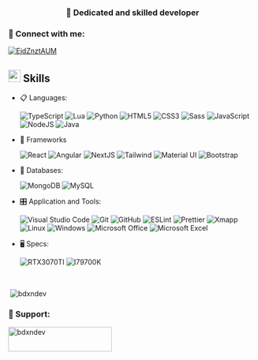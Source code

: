 <h3 align="center">👋 Dedicated and skilled developer</h3>

<h3 align="left">👤 Connect with me:</h3>
<p align="left">
<a href="https://discord.gg/EjdZnztAUM" target="blank"><img align="center" src="https://img.shields.io/badge/Discord-7289DA?style=for-the-badge&logo=discord&logoColor=white" alt="EjdZnztAUM" /></a>
</p>

## <img src="https://media2.giphy.com/media/QssGEmpkyEOhBCb7e1/giphy.gif?cid=ecf05e47a0n3gi1bfqntqmob8g9aid1oyj2wr3ds3mg700bl&rid=giphy.gif" width ="25"><b> Skills</b>

<p align="center">

- 📋 Languages: 
    
    ![TypeScript](https://img.shields.io/badge/TypeScript-007ACC?style=for-the-badge&logo=typescript&logoColor=white)
    ![Lua](https://img.shields.io/badge/Lua-2C2D72?style=for-the-badge&logo=lua&logoColor=white)
    ![Python](https://img.shields.io/badge/Python-3776AB?style=for-the-badge&logo=python&logoColor=white)
    ![HTML5](https://img.shields.io/badge/html5-%23E34F26.svg?style=for-the-badge&logo=html5&logoColor=white)
    ![CSS3](https://img.shields.io/badge/css3-%231572B6.svg?style=for-the-badge&logo=css3&logoColor=white)
    ![Sass](https://img.shields.io/badge/Sass-CC6699?style=for-the-badge&logo=sass&logoColor=white)
    ![JavaScript](https://img.shields.io/badge/javascript%20-%23323330.svg?&style=for-the-badge&logo=javascript&logoColor=%23F7DF1E)
    ![NodeJS](https://img.shields.io/badge/node.js%20-%2343853D.svg?&style=for-the-badge&logo=node.js&logoColor=white)
    ![Java](https://img.shields.io/badge/Java-ED8B00?style=for-the-badge&logo=java&logoColor=white)
   
    
- 🎨 Frameworks

   ![React](https://img.shields.io/badge/React-20232A?style=for-the-badge&logo=react&logoColor=61DAFB)
   ![Angular](https://img.shields.io/badge/Angular-DD0031?style=for-the-badge&logo=angular&logoColor=white)
   ![NextJS](https://img.shields.io/badge/next.js-000000?style=for-the-badge&logo=nextdotjs&logoColor=white)
   ![Tailwind](https://img.shields.io/badge/Tailwind_CSS-38B2AC?style=for-the-badge&logo=tailwind-css&logoColor=white)
   ![Material UI](https://img.shields.io/badge/Material%20UI-007FFF?style=for-the-badge&logo=mui&logoColor=white)
   ![Bootstrap](https://img.shields.io/badge/bootstrap%20-%23563D7C.svg?&style=for-the-badge&logo=bootstrap&logoColor=white)
    
- 💾 Databases:
    
    ![MongoDB](https://img.shields.io/badge/MongoDB-%234ea94b.svg?&style=for-the-badge&logo=mongodb&logoColor=white) 
    ![MySQL](https://img.shields.io/badge/MySQL-00000F?style=for-the-badge&logo=mysql&logoColor=white)
    
- 🎛️ Application and Tools:

    ![Visual Studio Code](https://img.shields.io/badge/Visual%20Studio%20Code-0078d7.svg?style=for-the-badge&logo=visual-studio-code&logoColor=white)
    ![Git](https://img.shields.io/badge/git-%23F05033.svg?style=for-the-badge&logo=git&logoColor=white)
    ![GitHub](https://img.shields.io/badge/github-%23121011.svg?style=for-the-badge&logo=github&logoColor=white)
    ![ESLint](https://img.shields.io/badge/eslint-3A33D1?style=for-the-badge&logo=eslint&logoColor=white)
    ![Prettier](https://img.shields.io/badge/prettier-1A2C34?style=for-the-badge&logo=prettier&logoColor=F7BA3E)
    ![Xmapp](https://img.shields.io/badge/Xampp-F37623?style=for-the-badge&logo=xampp&logoColor=white)
    ![Linux](https://img.shields.io/badge/Linux-FCC624?style=for-the-badge&logo=linux&logoColor=black)
    ![Windows](https://img.shields.io/badge/Windows-0078D6?style=for-the-badge&logo=windows&logoColor=white)
    ![Microsoft Office](https://img.shields.io/badge/Microsoft_Office-D83B01?style=for-the-badge&logo=microsoft-office&logoColor=white)
    ![Microsoft Excel](https://img.shields.io/badge/Microsoft_Excel-217346?style=for-the-badge&logo=microsoft-excel&logoColor=white)

- 🖥️ Specs:

  ![RTX3070TI](https://img.shields.io/badge/NVIDIA-RTX3070_TI-76B900?style=for-the-badge&logo=nvidia&logoColor=white)
  ![I79700K](https://img.shields.io/badge/i7_9700k-0071C5?style=for-the-badge&logo=intel&logoColor=white)
  
</p>

<br> 
<p>&nbsp;<img align="center" src="https://github-readme-stats.vercel.app/api?username=bdxndev&theme=onedark" alt="bdxndev" /></p>
<h3 align="left">💸 Support:</h3>
<p><a href="https://ko-fi.com/bdxndev"> <img align="left" src="https://cdn.ko-fi.com/cdn/kofi3.png?v=3" height="50" width="210" alt="bdxndev" /></a></p><br><br>
